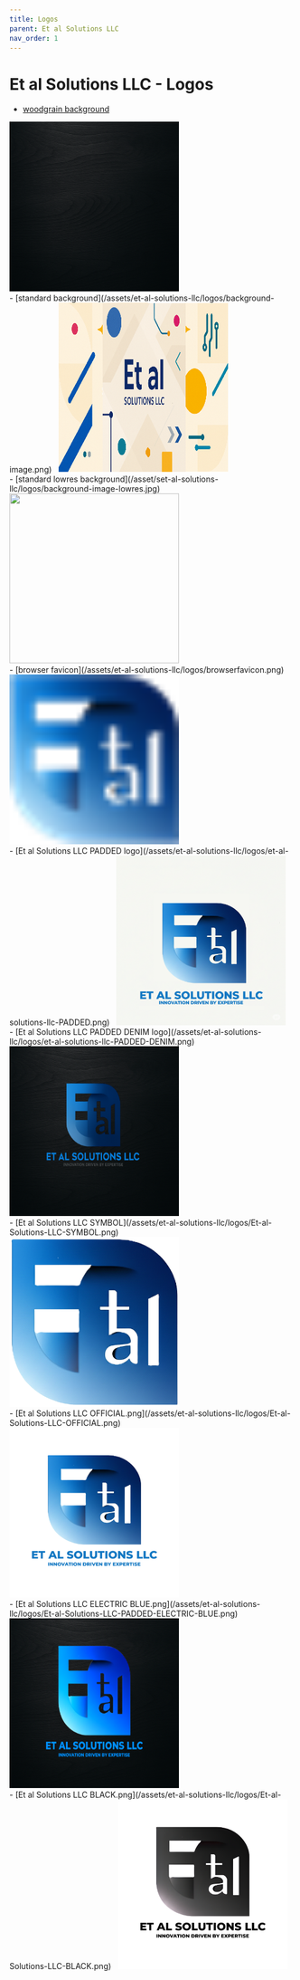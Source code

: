 ```yaml
---
title: Logos
parent: Et al Solutions LLC
nav_order: 1
---
```


# Et al Solutions LLC - Logos

- [woodgrain background](/assets/et-al-solutions-llc/logos/woodgrain.png)&nbsp;&nbsp;
<img height="300" width="300" src="/assets/et-al-solutions-llc/logos/woodgrain.png" />
<br />
- [standard background](/assets/et-al-solutions-llc/logos/background-image.png)&nbsp;&nbsp;
<img height="300" width="300" src="/assets/et-al-solutions-llc/logos/background-image.png" />
<br />
- [standard lowres background](/asset/set-al-solutions-llc/logos/background-image-lowres.jpg)&nbsp;&nbsp;
<img height="300" width="300" src="/assets/et-al-solutions-llc/logos/background-image-lowres.png" />
<br />
- [browser favicon](/assets/et-al-solutions-llc/logos/browserfavicon.png)&nbsp;&nbsp;
<img height="300" width="300" src="/assets/et-al-solutions-llc/logos/browserfavicon.png" />
<br />
- [Et al Solutions LLC PADDED logo](/assets/et-al-solutions-llc/logos/et-al-solutions-llc-PADDED.png)&nbsp;&nbsp;
<img height="300" width="300" src="/assets/et-al-solutions-llc/logos/et-al-solutions-llc-PADDED.png" />
<br />
- [Et al Solutions LLC PADDED DENIM logo](/assets/et-al-solutions-llc/logos/et-al-solutions-llc-PADDED-DENIM.png)&nbsp;&nbsp;
<img height="300" width="300" src="/assets/et-al-solutions-llc/logos/et-al-solutions-llc-PADDED-DENIM.png" />
<br />
- [Et al Solutions LLC SYMBOL](/assets/et-al-solutions-llc/logos/Et-al-Solutions-LLC-SYMBOL.png)&nbsp;&nbsp;
<img height="300" width="300" src="/assets/et-al-solutions-llc/logos/et-al-solutions-llc-SYMBOL.png" />
<br />
- [Et al Solutions LLC OFFICIAL.png](/assets/et-al-solutions-llc/logos/Et-al-Solutions-LLC-OFFICIAL.png)&nbsp;&nbsp;
<img height="300" width="300" src="/assets/et-al-solutions-llc/logos/et-al-solutions-llc-OFFICIAL.png" />
<br />
- [Et al Solutions LLC ELECTRIC BLUE.png](/assets/et-al-solutions-llc/logos/Et-al-Solutions-LLC-PADDED-ELECTRIC-BLUE.png)&nbsp;&nbsp;
<img height="300" width="300" src="/assets/et-al-solutions-llc/logos/et-al-solutions-llc-PADDED-ELECTRIC-BLUE.png" />
<br />
- [Et al Solutions LLC BLACK.png](/assets/et-al-solutions-llc/logos/Et-al-Solutions-LLC-BLACK.png)&nbsp;&nbsp;
<img height="300" width="300" src="/assets/et-al-solutions-llc/logos/et-al-solutions-llc-BLACK.png" />
<br />


